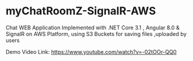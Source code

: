 # myChatRoomZ-SignalR-AWS
Chat WEB Application Implemented with .NET Core 3.1 , Angular 8.0 &amp; SignalR on AWS Platform,
using S3 Buckets for saving files ,uploaded by users 

Demo Video Link: https://www.youtube.com/watch?v=-02tOOr-QQ0
